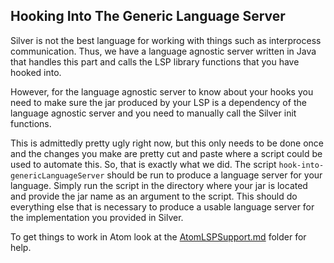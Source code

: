 Hooking Into The Generic Language Server
----------------------------------------

Silver is not the best language for working with things such
as interprocess communication. Thus, we have a
language agnostic server written in Java that handles this
part and calls
the LSP library functions that you have hooked into.

However, for the language agnostic server to know about your
hooks you need to make sure the jar produced by your LSP is
a dependency of the language agnostic server and you need to
manually call the Silver init functions.

This is admittedly pretty ugly right now, but this only needs
to be done once and the changes you make are pretty cut and
paste where a script could be used to automate this. So,
that is exactly what we did. The script
`hook-into-genericLanguageServer` should be run to produce
a language server for your language. Simply run the script in
the directory where your jar is located and provide the jar
name as an argument to the script. This should do everything
else that is necessary to produce a usable language server
for the implementation you provided in Silver.

To get things to work in Atom look at the
[AtomLSPSupport.md](./AtomLSPSupport.md) folder for help.
